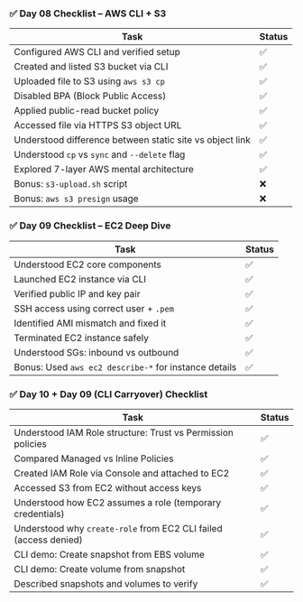 ### ✅ Day 08 Checklist – AWS CLI + S3

| Task                                                     | Status |
|----------------------------------------------------------|--------|
| Configured AWS CLI and verified setup                    | ✅     |
| Created and listed S3 bucket via CLI                     | ✅     |
| Uploaded file to S3 using `aws s3 cp`                    | ✅     |
| Disabled BPA (Block Public Access)                       | ✅     |
| Applied public-read bucket policy                        | ✅     |
| Accessed file via HTTPS S3 object URL                    | ✅     |
| Understood difference between static site vs object link | ✅     |
| Understood `cp` vs `sync` and `--delete` flag            | ✅     |
| Explored 7-layer AWS mental architecture                 | ✅     |
| Bonus: `s3-upload.sh` script                             | ❌     |
| Bonus: `aws s3 presign` usage                            | ❌     |


### ✅ Day 09 Checklist – EC2 Deep Dive

| Task                                                     | Status |
| -------------------------------------------------------- | ------ |
| Understood EC2 core components                           | ✅      |
| Launched EC2 instance via CLI                            | ✅      |
| Verified public IP and key pair                          | ✅      |
| SSH access using correct user + `.pem`                   | ✅      |
| Identified AMI mismatch and fixed it                     | ✅      |
| Terminated EC2 instance safely                           | ✅      |
| Understood SGs: inbound vs outbound                      | ✅      |
| Bonus: Used `aws ec2 describe-*` for instance details    | ✅      |


### ✅ Day 10 + Day 09 (CLI Carryover) Checklist

| Task                                                                | Status |
|---------------------------------------------------------------------|--------|
| Understood IAM Role structure: Trust vs Permission policies         | ✅     |
| Compared Managed vs Inline Policies                                 | ✅     |
| Created IAM Role via Console and attached to EC2                    | ✅     |
| Accessed S3 from EC2 without access keys                            | ✅     |
| Understood how EC2 assumes a role (temporary credentials)           | ✅     |
| Understood why `create-role` from EC2 CLI failed (access denied)    | ✅     |
| CLI demo: Create snapshot from EBS volume                           | ✅     |
| CLI demo: Create volume from snapshot                               | ✅     |
| Described snapshots and volumes to verify                           | ✅     |

